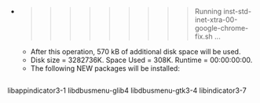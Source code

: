 * >>>>>>>>> Running inst-std-inet-xtra-00-google-chrome-fix.sh ...
  * After this operation, 570 kB of additional disk space will be used.
  * Disk size = 3282736K. Space Used = 308K. Runtime = 00:00:00:00.
  * The following NEW packages will be installed:
  ```bash
libappindicator3-1 libdbusmenu-glib4 libdbusmenu-gtk3-4 libindicator3-7
  ```
